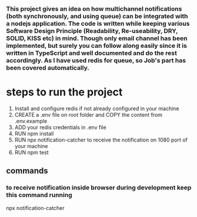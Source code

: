 ### This project gives an idea on how multichannel notifications (both synchronously, and using queue) can be integrated with a nodejs application. The code is written while keeping various Software Design Principle (Readability, Re-useability, DRY, SOLID, KISS etc) in mind. Though only email channel has been implemented, but surely you can follow along easily since it is written in TypeScript and well documented and do the rest accordingly. As I have used redis for queue, so Job's part has been covered automatically.

# steps to run the project
1. Install and configure redis if not already configured in your machine
2. CREATE a .env file on root folder and COPY the content from .env.example
3. ADD your redis credentials in .env file
4. RUN npm install
6. RUN npx notification-catcher to receive the notification on 1080 port of your machine
5. RUN npm test

## commands
### to receive notification inside browser during development keep this command running
npx notification-catcher


